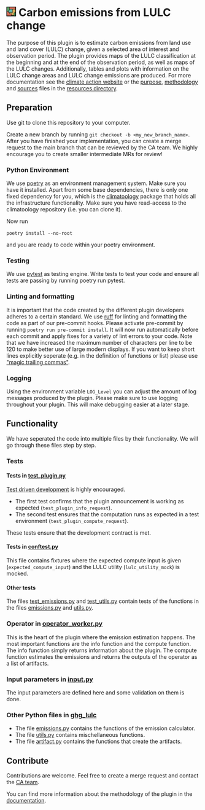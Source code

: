 
# <img src="resources/icon.jpeg" width="5%"> Carbon emissions from LULC change

The purpose of this plugin is to estimate carbon emissions from land use and land cover (LULC) change, given a selected area of interest and observation period.
The plugin provides maps of the LULC classification at the beginning and at the end of the observation period, as well as maps of the LULC changes.
Additionally, tables and plots with information on the LULC change areas and LULC change emissions are produced.
For more documentation see the [climate action website](https://climate-action.heigit.org/) or the [purpose](resources/purpose.md), [methodology](resources/methodology.md) and [sources](resources/sources.bib) files in the [resources directory](resources).

## Preparation

Use git to clone this repository to your computer.

Create a new branch by running `git checkout -b <my_new_branch_name>`.
After you have finished your implementation, you can create a merge request to the main branch that can be reviewed by the CA team.
We highly encourage you to create smaller intermediate MRs for review!

### Python Environment

We use [poetry](https://python-poetry.org/) as an environment management system.
Make sure you have it installed.
Apart from some base dependencies, there is only one fixed dependency for you, which is the [climatoology](https://gitlab.heigit.org/climate-action/climatoology) package that holds all the infrastructure functionality.
Make sure you have read-access to the climatoology repository (i.e. you can clone it).

Now run
```
poetry install --no-root
```
and you are ready to code within your poetry environment.

### Testing

We use [pytest](pytest.org) as testing engine.
Write tests to test your code and ensure all tests are passing by running poetry run pytest.

### Linting and formatting

It is important that the code created by the different plugin developers adheres to a certain standard.
We use [ruff](https://docs.astral.sh/ruff/) for linting and formatting the code as part of our pre-commit hooks.
Please activate pre-commit by running `poetry run pre-commit install`.
It will now run automatically before each commit and apply fixes for a variety of lint errors to your code.
Note that we have increased the maximum number of characters per line to be 120 to make better use of large modern displays.
If you want to keep short lines explicitly seperate (e.g. in the definition of functions or list) please use ["magic trailing commas"](https://docs.astral.sh/ruff/settings/#format_skip-magic-trailing-comma).

### Logging

Using the environment variable `LOG_Level` you can adjust the amount of log messages produced by the plugin.
Please make sure to use logging throughout your plugin.
This will make debugging easier at a later stage.

## Functionality

We have seperated the code into multiple files by their functionality.
We will go through these files step by step.

### Tests

#### Tests in [test_plugin.py](test/test_plugin.py)

[Test driven development](https://en.wikipedia.org/wiki/Test-driven_development) is highly encouraged.

 - The first test confirms that the plugin announcement is working as expected (`test_plugin_info_request`).
 - The second test ensures that the computation runs as expected in a test environment (`test_plugin_compute_request`).

These tests ensure that the development contract is met.

#### Tests in [conftest.py](test/conftest.py)

This file contains fixtures where the expected compute input is given (`expected_compute_input`) and the LULC utility (`lulc_utility_mock`) is mocked.

#### Other tests

The files [test_emissions.py](test/test_emissions.py) and [test_utils.py](test/test_utils.py) contain tests of the functions in the files [emissions.py](ghg_lulc/emissions.py) and [utils.py](ghg_lulc/utils.py).

### Operator in [operator_worker.py](ghg_lulc/operator_worker.py)

This is the heart of the plugin where the emission estimation happens.
The most important functions are the info function and the compute function.
The info function simply returns information about the plugin.
The compute function estimates the emissions and returns the outputs of the operator as a list of artifacts.

### Input parameters in [input.py](plugin_blueprint/input.py)

The input parameters are defined here and some validation on them is done.

### Other Python files in [ghg_lulc](ghg_lulc)

- The file [emissions.py](ghg_lulc/emissions.py) contains the functions of the emission calculator.
- The file [utils.py](ghg_lulc/utils.py) contains mischellaneous functions.
- The file [artifact.py](ghg_lulc/artifact.py) contains the functions that create the artifacts.

## Contribute

Contributions are welcome. Feel free to create a merge request and contact
the [CA team](mailto:climate-action@heigit.org).

You can find more information about the methodology of the plugin in the [documentation](resources/docs/documentation.md).